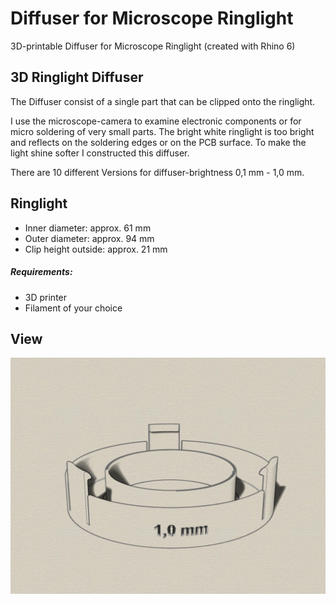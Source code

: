 # Diffuser for Microscope Ringlight
3D-printable Diffuser for Microscope Ringlight (created with Rhino 6)

## 3D Ringlight Diffuser

The Diffuser consist of a single part that can be clipped onto the ringlight.

I use the microscope-camera to examine electronic components or for micro soldering of very small parts. 
The bright white ringlight is too bright and reflects on the soldering edges or on the PCB surface. 
To make the light shine softer I constructed this diffuser. 

There are 10 different Versions for diffuser-brightness 0,1 mm - 1,0 mm.

## Ringlight 
* Inner diameter: approx. 61 mm
* Outer diameter: approx. 94 mm
* Clip height outside: approx. 21 mm

##### Requirements:
* 3D printer 
* Filament of your choice

## View
![Example](Iso1.jpg)
